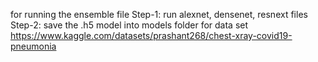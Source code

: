 for running the ensemble file
Step-1: run alexnet, densenet, resnext files
Step-2: save the .h5 model into models folder
 for data set 
 https://www.kaggle.com/datasets/prashant268/chest-xray-covid19-pneumonia
